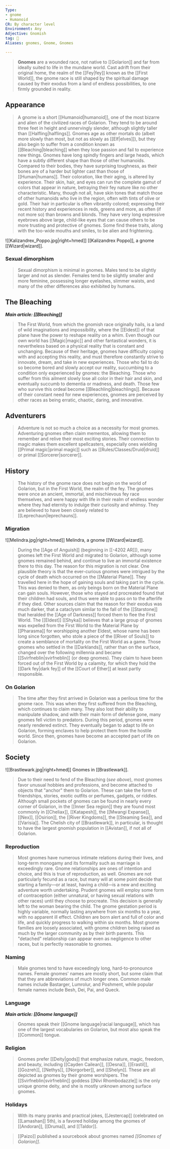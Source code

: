 ```yaml
---
Type:
- gnome
- Humanoid
CR: By character level
Environment: Any
Adjective: Gnomish
tag: 👹
Aliases: gnomes, Gnome, Gnomes

---
```


> **Gnomes** are a wounded race, not native to [[Golarion]] and far from ideally suited to life in the mundane world. Cast adrift from their original home, the realm of the [[Fey|fey]] known as the [[First World]], the gnome race is still shaped by the spiritual damage caused by their exodus from a land of endless possibilities, to one firmly grounded in reality.



## Appearance

> A gnome is a short [[Humanoid|humanoid]], one of the most bizarre and alien of the civilized races of Golarion. They tend to be around three feet in height and unnervingly slender, although slightly taller than [[Halfling|halflings]]. Gnomes age as other mortals do (albeit more slowly than most, but not as slowly as [[Elf|elves]]), but they also begin to suffer from a condition known as [[Bleaching|bleaching]] when they lose passion and fail to experience new things.
> Gnomes have long spindly fingers and large heads, which have a subtly different shape than those of other humanoids. Compared to their bodies, they have surprising toughness, as their bones are of a harder but lighter cast than those of [[Human|humans]]. Their coloration, like their aging, is altered by experience. Their skin, hair, and eyes can run the complete gamut of colors that appear in nature, betraying their fey nature like no other characteristic. Many, though not all, have skin tones that match those of other humanoids who live in the region, often with tints of olive or gold. Their hair in particular is often vibrantly colored; expressing their recent history and experiences in reds, greens and more, as often (if not more so) than browns and blonds. They have very long expressive eyebrows above large, child-like eyes that can cause others to be more trusting and protective of gnomes. Some find these traits, along with the too-wide mouths and smiles, to be alien and frightening.

![[Kalizandrex_Poppo.jpg|right+hmed]] 
 [[Kalizandrex Poppo]], a gnome [[Wizard|wizard]].

### Sexual dimorphism

> Sexual dimorphism is minimal in gnomes. Males tend to be slightly larger and not as slender. Females tend to be slightly smaller and more feminine, possessing longer eyelashes, slimmer waists, and many of the other differences also exhibited by humans.


## The Bleaching

***Main article: [[Bleaching]]***
> The First World, from which the gnomish race originally hails, is a land of wild imaginations and impossibility, where the [[Eldest]] of that plane have the power to reshape reality on a whim. Even though our own world has [[Magic|magic]] and other fantastical wonders, it is nevertheless based on a physical reality that is constant and unchanging. Because of their heritage, gnomes have difficulty coping with and accepting this reality, and must therefore constantly strive to innovate, dream, and take in new experiences. Those who fail to do so become bored and slowly accept our reality, succumbing to a condition only experienced by gnomes: the Bleaching. Those who suffer from this ailment slowly lose all color in their hair and skin, and eventually succumb to dementia or madness, and death. Those few who survive this ordeal become [[Bleachling|bleachlings]]. Because of their constant need for new experiences, gnomes are perceived by other races as being erratic, chaotic, daring, and innovative.


## Adventurers

> Adventure is not so much a choice as a necessity for most gnomes. Adventuring gnomes often claim mementos, allowing them to remember and relive their most exciting stories. Their connection to magic makes them excellent spellcasters, especially ones wielding [[Primal magic|primal magic]] such as [[Rules/Classes/Druid|druid]] or primal [[Sorcerer|sorcerer]].


## History

> The history of the gnome race does not begin on the world of Golarion, but in the First World, the realm of the fey. The gnomes were once an ancient, immortal, and mischievous fey race themselves, and were happy with life in their realm of endless wonder where they had eternity to indulge their curiosity and whimsy. They are believed to have been closely related to [[Leprechaun|leprechauns]].


### Migration

![[Melindra.jpg|right+hmed]] 
 Melindra, a gnome [[Wizard|wizard]].
> During the [[Age of Anguish]] (beginning in [[-4202 AR]]), many gnomes left the First World and migrated to Golarion, although some gnomes remained behind, and continue to live an immortal existence there to this day. The reason for this migration is not clear. One plausible theory is that the ever-curious gnomes were intrigued by the cycle of death which occurred on the [[Material Plane]]. They travelled here in the hope of gaining souls and taking part in the cycle. This was denied to them, as only beings born on the Material Plane can gain souls. However, those who stayed and procreated found that their children had souls, and thus were able to pass on to the afterlife if they died.
> Other sources claim that the reason for their exodus was much darker, that a cataclysm similar to the fall of the [[Starstone]] that heralded the [[Age of Darkness]] forced them to flee the First World. The [[Eldest]] [[Shyka]] believes that a large group of gnomes was expelled from the First World to the Material Plane by [[Pharasma]] for worshipping another Eldest, whose name has been long since forgotten, who stole a piece of the [[River of Souls]] to create a semblance of mortality on the First World as a game.
> Those gnomes who settled in the [[Darklands]], rather than on the surface, changed over the following millennia and became [[Svirfneblin|svirfneblin]] (or deep gnomes). They claim to have been forced out of the First World by a calamity, for which they hold the [[Dark fey|dark fey]] of the [[Court of Ether]] at least partly responsible.


### On Golarion

> The time after they first arrived in Golarion was a perilous time for the gnome race. This was when they first suffered from the Bleaching, which continues to claim many. They also lost their ability to manipulate shadow, and with their main form of defense gone, many gnomes fell victim to predators. During this period, gnomes were nearly rendered extinct. They eventually began to adapt to life on Golarion, forming enclaves to help protect them from the hostile world. Since then, gnomes have become an accepted part of life on Golarion.


## Society

![[Brastlewark.jpg|right+hmed]] 
 Gnomes in [[Brastlewark]].
> Due to their need to fend of the Bleaching (*see above*), most gnomes favor unusual hobbies and professions, and become attached to objects that "anchor" them to Golarion. These can take the form of friendships, stories, exotic outfits or perfumes, gadgets, or riddles.
> Although small pockets of gnomes can be found in nearly every corner of Golarion, in the [[Inner Sea region]] they are found most commonly in [[Cheliax]], [[Katapesh]], the [[Mwangi Expanse]], [[Nex]], [[Osirion]], the [[River Kingdoms]], the [[Steaming Sea]], and [[Varisia]]. The Chelish city of [[Brastlewark]], in particular, is thought to have the largest gnomish population in [[Avistan]], if not all of Golarion.


### Reproduction

> Most gnomes have numerous intimate relations during their lives, and long-term monogamy and its formality such as marriage is exceedingly rare. Gnome relationships are ones of intention and choice, and this is true of reproduction, as well.
> Gnomes are not particularly fecund as a race, but many will at some point decide that starting a family—or at least, having a child—is a new and exciting adventure worth undertaking. Prudent gnomes will employ some form of contraception (either unnatural, or having sexual relations with other races) until they choose to procreate. This decision is generally left to the woman bearing the child. The gnome gestation period is highly variable, normally lasting anywhere from six months to a year, with no apparent ill effect. Children are born alert and full of color and life, and quickly progress to walking within six months.
> Most gnome families are loosely associated, with gnome children being raised as much by the larger community as by their birth parents. This "detached" relationship can appear even as negligence to other races, but is perfectly reasonable to gnomes.


### Naming

> Male gnomes tend to have exceedingly long, hard-to-pronounce names. Female gnomes' names are mostly short, but some claim that that they are abbreviations of much longer ones. Common male names include Bastarger, Lumrolur, and Poshment, while popular female names include Besh, Dei, Pai, and Queck.


### Language

***Main article: [[Gnome language]]***
> Gnomes speak their [[Gnome language|racial language]], which has one of the largest vocabularies on Golarion, but most also speak the [[Common]] tongue.


### Religion

> Gnomes prefer [[Deity|gods]] that emphasize nature, magic, freedom, and beauty, including [[Cayden Cailean]], [[Desna]], [[Erastil]], [[Gozreh]], [[Nethys]], [[Norgorber]], and [[Shelyn]]. These are all depicted as gnomes by their gnome worshipers. The [[Svirfneblin|svirfneblin]] goddess [[Nivi Rhombodazzle]] is the only unique gnome deity, and she is mostly unknown among surface gnomes.


### Holidays

> With its many pranks and practical jokes, [[Jestercap]] (celebrated on [[Lamashan]] 5th), is a favored holiday among the gnomes of [[Andoran]], [[Druma]], and [[Taldor]].


> [[Paizo]] published a sourcebook about gnomes named *[[Gnomes of Golarion]]*.







